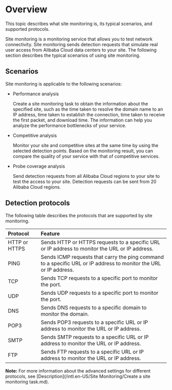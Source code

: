 # Overview

This topic describes what site monitoring is, its typical scenarios, and supported protocols.

Site monitoring is a monitoring service that allows you to test network connectivity. Site monitoring sends detection requests that simulate real user access from Alibaba Cloud data centers to your site. The following section describes the typical scenarios of using site monitoring.

## Scenarios

Site monitoring is applicable to the following scenarios:

-   Performance analysis

    Create a site monitoring task to obtain the information about the specified site, such as the time taken to resolve the domain name to an IP address, time taken to establish the connection, time taken to receive the first packet, and download time. The information can help you analyze the performance bottlenecks of your service.

-   Competitive analysis

    Monitor your site and competitive sites at the same time by using the selected detection points. Based on the monitoring result, you can compare the quality of your service with that of competitive services.

-   Probe coverage analysis

    Send detection requests from all Alibaba Cloud regions to your site to test the access to your site. Detection requests can be sent from 20 Alibaba Cloud regions.


## Detection protocols

The following table describes the protocols that are supported by site monitoring.

|Protocol|Feature|
|:-------|:------|
|HTTP or HTTPS|Sends HTTP or HTTPS requests to a specific URL or IP address to monitor the URL or IP address.|
|PING|Sends ICMP requests that carry the ping command to a specific URL or IP address to monitor the URL or IP address.|
|TCP|Sends TCP requests to a specific port to monitor the port.|
|UDP|Sends UDP requests to a specific port to monitor the port.|
|DNS|Sends DNS requests to a specific domain to monitor the domain.|
|POP3|Sends POP3 requests to a specific URL or IP address to monitor the URL or IP address.|
|SMTP|Sends SMTP requests to a specific URL or IP address to monitor the URL or IP address.|
|FTP|Sends FTP requests to a specific URL or IP address to monitor the URL or IP address.|

**Note:** For more information about the advanced settings for different protocols, see [Description](/intl.en-US/Site Monitoring/Create a site monitoring task.md).

